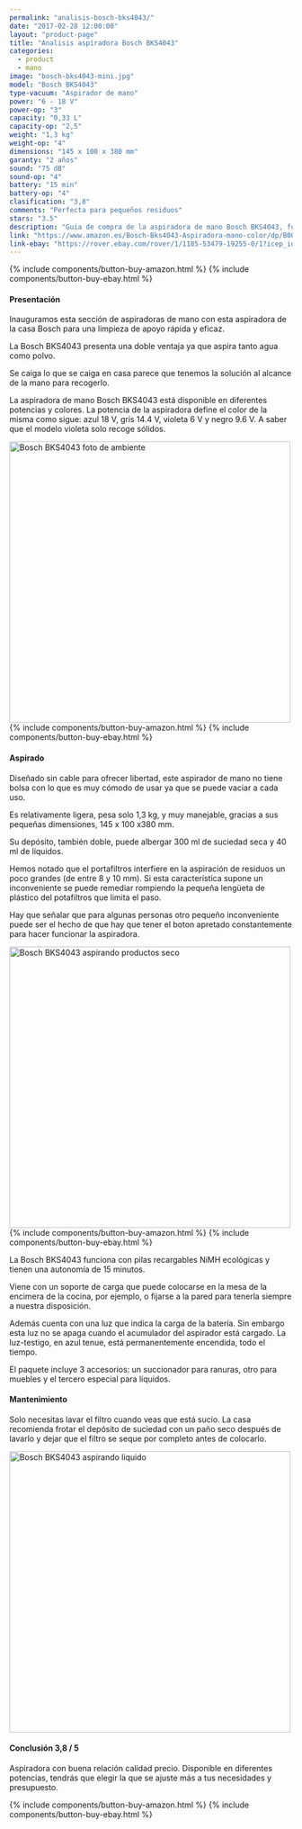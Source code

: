 ```yaml
---
permalink: "analisis-bosch-bks4043/"
date: "2017-02-28 12:00:00"
layout: "product-page"
title: "Analisis aspiradora Bosch BKS4043"
categories:
  - product
  - mano
image: "bosch-bks4043-mini.jpg"
model: "Bosch BKS4043"
type-vacuum: "Aspirador de mano"
power: "6 - 18 V"
power-op: "3"
capacity: "0,33 L"
capacity-op: "2,5"
weight: "1,3 kg"
weight-op: "4"
dimensions: "145 x 100 x 380 mm"
garanty: "2 años"
sound: "75 dB"
sound-op: "4"
battery: "15 min"
battery-op: "4"
clasification: "3,8"
comments: "Perfecta para pequeños residuos"
stars: "3.5"
description: "Guia de compra de la aspiradora de mano Bosch BKS4043, funcionamiento, aspirado, características y las mejores ofertas."
link: "https://www.amazon.es/Bosch-Bks4043-Aspiradora-mano-color/dp/B003542WHM/ref=as_li_ss_tl?s=kitchen&ie=UTF8&qid=1488718679&sr=1-1&keywords=Bosch+BKS4043&linkCode=ll1&tag=lasaspirad-21&linkId=3723ed4d1239cbc65816648a2aa40f0b"  
link-ebay: "https://rover.ebay.com/rover/1/1185-53479-19255-0/1?icep_id=114&ipn=icep&toolid=20004&campid=5338046469&mpre=http%3A%2F%2Fwww.ebay.es%2Fitm%2FBosch-Aspirador-de-Mano-BKS4043-Wet-Dry-%2F112304378676%3Fhash%3Ditem1a25dcd334%3Ag%3AeBMAAOSwdGFYpEBN"
---
```


<div class="text-center">
  {% include components/button-buy-amazon.html %}
  {% include components/button-buy-ebay.html %}
</div>

#### Presentación

Inauguramos esta sección de aspiradoras de mano con esta aspiradora de la casa Bosch para una limpieza de apoyo rápida y eficaz.

La Bosch BKS4043 presenta una doble ventaja ya que aspira tanto agua como polvo.

Se caiga lo que se caiga en casa parece que tenemos la solución al alcance de la mano para recogerlo.

La aspiradora de mano Bosch BKS4043 está disponible en diferentes potencias y colores. La potencia de la aspiradora define el color de la misma como sigue: azul 18 V, gris 14.4 V, violeta 6 V y negro 9.6 V.
A saber que el modelo violeta solo recoge sólidos.

<div class="text-center">
  <img src="{{ site.url }}/assets/img/BKS404314,4V/BKS4043_principal.jpg" width="500" height="auto" alt="Bosch BKS4043 foto de ambiente">
</div>

<div class="text-center">
  {% include components/button-buy-amazon.html %}
  {% include components/button-buy-ebay.html %}
</div>

#### Aspirado

Diseñado sin cable para ofrecer libertad, este aspirador de mano no tiene bolsa con lo que es muy cómodo de usar ya que se puede vaciar a cada uso.

Es relativamente ligera, pesa solo 1,3 kg, y muy manejable, gracias a sus pequeñas dimensiones, 145 x 100 x380 mm.

Su depósito, también doble, puede albergar 300 ml de suciedad seca y 40 ml de líquidos.

Hemos notado que el portafiltros interfiere en la aspiración de residuos un poco grandes (de entre 8 y 10 mm). Si esta característica supone un inconveniente se puede remediar rompiendo la pequeña lengüeta de plástico del potafiltros que limita el paso.

Hay que señalar que para algunas personas otro pequeño inconveniente puede ser el hecho de que hay que tener el boton apretado constantemente para hacer funcionar la aspiradora.

<div class="text-center">
  <img src="{{ site.url }}/assets/img/BKS404314,4V/BKS4043_seco.jpg" width="500" height="auto" alt="Bosch BKS4043 aspirando productos seco">
</div>

<div class="text-center">
  {% include components/button-buy-amazon.html %}
  {% include components/button-buy-ebay.html %}
</div>

La Bosch BKS4043 funciona con pilas recargables NiMH ecológicas y tienen una autonomía de 15 minutos.

Viene con un soporte de carga que puede colocarse en la mesa de la encimera de la cocina, por ejemplo, o fijarse a la pared para tenerla siempre a nuestra disposición.

Además cuenta con una luz que indica la carga de la batería. Sin embargo esta luz no se apaga cuando el acumulador del aspirador está cargado. La luz-testigo, en azul tenue, está permanentemente encendida, todo el tiempo.

El paquete incluye 3 accesorios: un succionador para ranuras, otro para muebles y el tercero especial para líquidos.

#### Mantenimiento

Solo necesitas lavar el filtro cuando veas que está sucio. La casa recomienda frotar el depósito de suciedad con un paño seco después de lavarlo y dejar que el filtro se seque por completo antes de colocarlo.

<div class="text-center">
  <img src="{{ site.url }}/assets/img/BKS404314,4V/BKS4043_humedo.jpg" width="500" height="auto" alt="Bosch BKS4043 aspirando liquido">
</div>

#### Conclusión 3,8 / 5

Aspiradora con buena relación calidad precio.
Disponible en diferentes potencias, tendrás que elegir la que se ajuste más a tus necesidades y presupuesto.

<div class="text-center">
  {% include components/button-buy-amazon.html %}
  {% include components/button-buy-ebay.html %}
</div>
